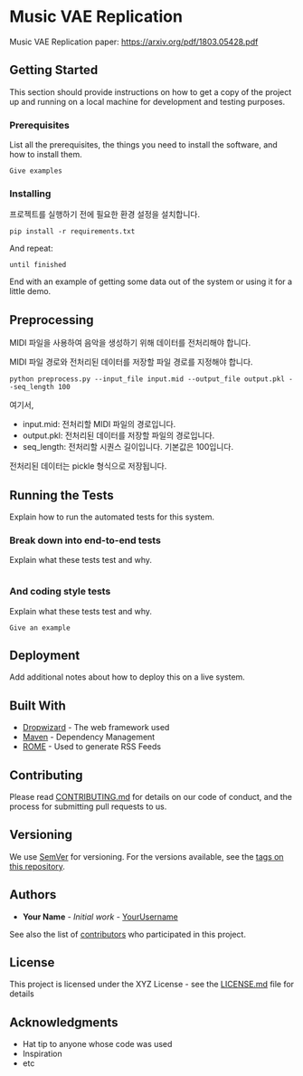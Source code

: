 
# Music VAE Replication

Music VAE Replication 
paper: https://arxiv.org/pdf/1803.05428.pdf

## Getting Started

This section should provide instructions on how to get a copy of the project up and running on a local machine for development and testing purposes.

### Prerequisites

List all the prerequisites, the things you need to install the software, and how to install them.

```
Give examples
```

### Installing

프로젝트를 실행하기 전에 필요한 환경 설정을 설치합니다. 

```
pip install -r requirements.txt
```

And repeat:

```
until finished
```

End with an example of getting some data out of the system or using it for a little demo.

## Preprocessing

MIDI 파일을 사용하여 음악을 생성하기 위해 데이터를 전처리해야 합니다. 

MIDI 파일 경로와 전처리된 데이터를 저장할 파일 경로를 지정해야 합니다.

```
python preprocess.py --input_file input.mid --output_file output.pkl --seq_length 100
```
여기서,
- input.mid: 전처리할 MIDI 파일의 경로입니다.
- output.pkl: 전처리된 데이터를 저장할 파일의 경로입니다.
- seq_length: 전처리할 시퀀스 길이입니다. 기본값은 100입니다.

전처리된 데이터는 pickle 형식으로 저장됩니다.


## Running the Tests

Explain how to run the automated tests for this system.

### Break down into end-to-end tests

Explain what these tests test and why.

```

```

### And coding style tests

Explain what these tests test and why.

```
Give an example
```

## Deployment

Add additional notes about how to deploy this on a live system.

## Built With

* [Dropwizard](http://www.dropwizard.io/1.0.2/docs/) - The web framework used
* [Maven](https://maven.apache.org/) - Dependency Management
* [ROME](https://rometools.github.io/rome/) - Used to generate RSS Feeds

## Contributing

Please read [CONTRIBUTING.md](https://github.com/your/project/contributing.md) for details on our code of conduct, and the process for submitting pull requests to us.

## Versioning

We use [SemVer](http://semver.org/) for versioning. For the versions available, see the [tags on this repository](https://github.com/your/project/tags).

## Authors

* **Your Name** - *Initial work* - [YourUsername](https://github.com/YourUsername)

See also the list of [contributors](https://github.com/your/project/contributors) who participated in this project.

## License

This project is licensed under the XYZ License - see the [LICENSE.md](LICENSE.md) file for details

## Acknowledgments

* Hat tip to anyone whose code was used
* Inspiration
* etc
